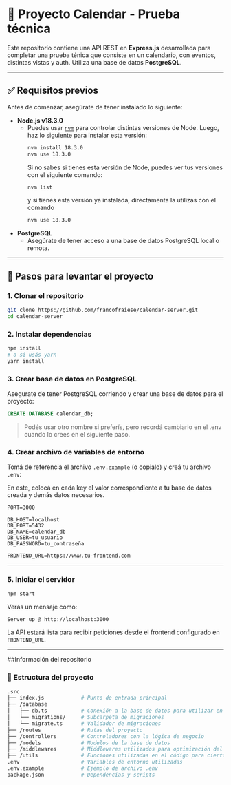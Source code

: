 # 🧠 Proyecto Calendar - Prueba técnica

Este repositorio contiene una API REST en **Express.js** desarrollada para completar una prueba ténica que consiste en un calendario, con eventos, distintas vistas y auth.
Utiliza una base de datos **PostgreSQL**.

---

## ✅ Requisitos previos

Antes de comenzar, asegúrate de tener instalado lo siguiente:

- **Node.js v18.3.0**
  - Puedes usar [`nvm`](https://github.com/nvm-sh/nvm) para controlar distintas versiones de Node. Luego, haz lo siguiente para instalar esta versión:
    ```bash
    nvm install 18.3.0
    nvm use 18.3.0
    ```
    Si no sabes si tienes esta versión de Node, puedes ver tus versiones con el siguiente comando:
    ```bash
    nvm list
    ```
    y si tienes esta versión ya instalada, directamenta la utilizas con el comando
    ```bash
    nvm use 18.3.0
    ```
- **PostgreSQL**
  - Asegúrate de tener acceso a una base de datos PostgreSQL local o remota.

---

## 🚀 Pasos para levantar el proyecto

### 1. Clonar el repositorio

```bash
git clone https://github.com/francofraiese/calendar-server.git
cd calendar-server
```

### 2. Instalar dependencias

```bash
npm install
# o si usás yarn
yarn install
```

### 3. Crear base de datos en PostgreSQL

Asegurate de tener PostgreSQL corriendo y crear una base de datos para el proyecto:

```sql
CREATE DATABASE calendar_db;
```

> Podés usar otro nombre si preferís, pero recordá cambiarlo en el .env cuando lo crees en el siguiente paso.

### 4. Crear archivo de variables de entorno

Tomá de referencia el archivo `.env.example` (o copialo) y creá tu archivo `.env`:

En este, colocá en cada key el valor correspondiente a tu base de datos creada y demás datos necesarios.

```env
PORT=3000

DB_HOST=localhost
DB_PORT=5432
DB_NAME=calendar_db
DB_USER=tu_usuario
DB_PASSWORD=tu_contraseña

FRONTEND_URL=https://www.tu-frontend.com
```

---

### 5. Iniciar el servidor

```bash
npm start
```

Verás un mensaje como:

```
Server up @ http://localhost:3000
```

La API estará lista para recibir peticiones desde el frontend configurado en `FRONTEND_URL`.

---

##Información del repositorio

### 📂 Estructura del proyecto

```bash
.src
├── index.js            # Punto de entrada principal
├── /database
│   ├── db.ts           # Conexión a la base de datos para utilizar en el resto del repositorio
│   └── migrations/     # Subcarpeta de migraciones
│   └── migrate.ts      # Validador de migraciones
├── /routes             # Rutas del proyecto
├── /controllers        # Controladores con la lógica de negocio
├── /models             # Modelos de la base de datos
├── /middlewares        # Middlewares utilizados para optimización del código en el ruteo
├── /utils              # Funciones utilizadas en el código para ciertos propósitos específicos.
.env                    # Variables de entorno utilizadas
.env.example            # Ejemplo de archivo .env
package.json            # Dependencias y scripts
```
